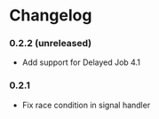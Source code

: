 # Changelog

### 0.2.2 (unreleased)
* Add support for Delayed Job 4.1

### 0.2.1
* Fix race condition in signal handler
